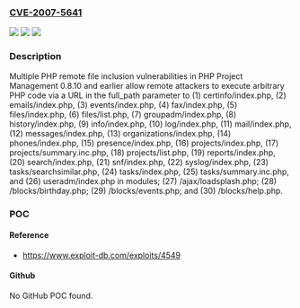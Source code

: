 ### [CVE-2007-5641](https://cve.mitre.org/cgi-bin/cvename.cgi?name=CVE-2007-5641)
![](https://img.shields.io/static/v1?label=Product&message=n%2Fa&color=blue)
![](https://img.shields.io/static/v1?label=Version&message=n%2Fa&color=blue)
![](https://img.shields.io/static/v1?label=Vulnerability&message=n%2Fa&color=brighgreen)

### Description

Multiple PHP remote file inclusion vulnerabilities in PHP Project Management 0.8.10 and earlier allow remote attackers to execute arbitrary PHP code via a URL in the full_path parameter to (1) certinfo/index.php, (2) emails/index.php, (3) events/index.php, (4) fax/index.php, (5) files/index.php, (6) files/list.php, (7) groupadm/index.php, (8) history/index.php, (9) info/index.php, (10) log/index.php, (11) mail/index.php, (12) messages/index.php, (13) organizations/index.php, (14) phones/index.php, (15) presence/index.php, (16) projects/index.php, (17) projects/summary.inc.php, (18) projects/list.php, (19) reports/index.php, (20) search/index.php, (21) snf/index.php, (22) syslog/index.php, (23) tasks/searchsimilar.php, (24) tasks/index.php, (25) tasks/summary.inc.php, and (26) useradm/index.php in modules; (27) /ajax/loadsplash.php; (28) /blocks/birthday.php; (29) /blocks/events.php; and (30) /blocks/help.php.

### POC

#### Reference
- https://www.exploit-db.com/exploits/4549

#### Github
No GitHub POC found.

